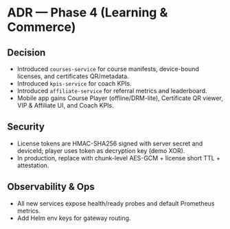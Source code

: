 
# ADR — Phase 4 (Learning & Commerce)

## Decision
- Introduced `courses-service` for course manifests, device-bound licenses, and certificates QR/metadata.
- Introduced `kpis-service` for coach KPIs.
- Introduced `affiliate-service` for referral metrics and leaderboard.
- Mobile app gains Course Player (offline/DRM-lite), Certificate QR viewer, VIP & Affiliate UI, and Coach KPIs.

## Security
- License tokens are HMAC-SHA256 signed with server secret and deviceId; player uses token as decryption key (demo XOR).
- In production, replace with chunk-level AES-GCM + license short TTL + attestation.

## Observability & Ops
- All new services expose health/ready probes and default Prometheus metrics.
- Add Helm env keys for gateway routing.
